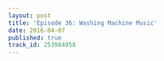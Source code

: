 ```yaml
---
layout: post
title: 'Episode 36: Washing Machine Music'
date: 2016-04-07
published: true
track_id: 253984958
---
```

<div class='list post-player' track='{{page.track_id}}'></div>